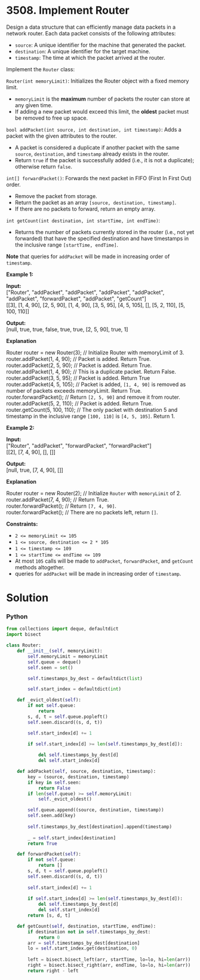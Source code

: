 # 3508. Implement Router

Design a data structure that can efficiently manage data packets in a network router. Each data packet consists of the following attributes:

-   `source`: A unique identifier for the machine that generated the packet.
-   `destination`: A unique identifier for the target machine.
-   `timestamp`: The time at which the packet arrived at the router.

Implement the  `Router`  class:

`Router(int memoryLimit)`: Initializes the Router object with a fixed memory limit.

-   `memoryLimit`  is the  **maximum**  number of packets the router can store at any given time.
-   If adding a new packet would exceed this limit, the  **oldest**  packet must be removed to free up space.

`bool addPacket(int source, int destination, int timestamp)`: Adds a packet with the given attributes to the router.

-   A packet is considered a duplicate if another packet with the same  `source`,  `destination`, and  `timestamp`  already exists in the router.
-   Return  `true`  if the packet is successfully added (i.e., it is not a duplicate); otherwise return  `false`.

`int[] forwardPacket()`: Forwards the next packet in FIFO (First In First Out) order.

-   Remove the packet from storage.
-   Return the packet as an array  `[source, destination, timestamp]`.
-   If there are no packets to forward, return an empty array.

`int getCount(int destination, int startTime, int endTime)`:

-   Returns the number of packets currently stored in the router (i.e., not yet forwarded) that have the specified destination and have timestamps in the inclusive range  `[startTime, endTime]`.

**Note**  that queries for  `addPacket`  will be made in increasing order of  `timestamp`.

**Example 1:**

**Input:**  
["Router", "addPacket", "addPacket", "addPacket", "addPacket", "addPacket", "forwardPacket", "addPacket", "getCount"]  
[[3], [1, 4, 90], [2, 5, 90], [1, 4, 90], [3, 5, 95], [4, 5, 105], [], [5, 2, 110], [5, 100, 110]]

**Output:**  
[null, true, true, false, true, true, [2, 5, 90], true, 1]

**Explanation**

Router router = new Router(3); // Initialize Router with memoryLimit of 3.  
router.addPacket(1, 4, 90); // Packet is added. Return True.  
router.addPacket(2, 5, 90); // Packet is added. Return True.  
router.addPacket(1, 4, 90); // This is a duplicate packet. Return False.  
router.addPacket(3, 5, 95); // Packet is added. Return True  
router.addPacket(4, 5, 105); // Packet is added,  `[1, 4, 90]`  is removed as number of packets exceeds memoryLimit. Return True.  
router.forwardPacket(); // Return  `[2, 5, 90]`  and remove it from router.  
router.addPacket(5, 2, 110); // Packet is added. Return True.  
router.getCount(5, 100, 110); // The only packet with destination 5 and timestamp in the inclusive range  `[100, 110]`  is  `[4, 5, 105]`. Return 1.

**Example 2:**

**Input:**  
["Router", "addPacket", "forwardPacket", "forwardPacket"]  
[[2], [7, 4, 90], [], []]

**Output:**  
[null, true, [7, 4, 90], []]

**Explanation**

Router router = new Router(2); // Initialize  `Router`  with  `memoryLimit`  of 2.  
router.addPacket(7, 4, 90); // Return True.  
router.forwardPacket(); // Return  `[7, 4, 90]`.  
router.forwardPacket(); // There are no packets left, return  `[]`.

**Constraints:**

-   `2 <= memoryLimit <= 105`
-   `1 <= source, destination <= 2 * 105`
-   `1 <= timestamp <= 109`
-   `1 <= startTime <= endTime <= 109`
-   At most  `105`  calls will be made to  `addPacket`,  `forwardPacket`, and  `getCount`  methods altogether.
-   queries for  `addPacket`  will be made in increasing order of  `timestamp`.

# Solution

### Python

```python
from collections import deque, defaultdict
import bisect

class Router:
    def __init__(self, memoryLimit):
        self.memoryLimit = memoryLimit
        self.queue = deque()  
        self.seen = set()     

        self.timestamps_by_dest = defaultdict(list)  

        self.start_index = defaultdict(int)        

    def _evict_oldest(self):
        if not self.queue:
            return
        s, d, t = self.queue.popleft()
        self.seen.discard((s, d, t))

        self.start_index[d] += 1

        if self.start_index[d] >= len(self.timestamps_by_dest[d]):
            
            del self.timestamps_by_dest[d]
            del self.start_index[d]

    def addPacket(self, source, destination, timestamp):
        key = (source, destination, timestamp)
        if key in self.seen:
            return False
        if len(self.queue) >= self.memoryLimit:
            self._evict_oldest()

        self.queue.append((source, destination, timestamp))
        self.seen.add(key)
       
        self.timestamps_by_dest[destination].append(timestamp)
       
        _ = self.start_index[destination]  
        return True

    def forwardPacket(self):
        if not self.queue:
            return []
        s, d, t = self.queue.popleft()
        self.seen.discard((s, d, t))
        
        self.start_index[d] += 1
        
        if self.start_index[d] >= len(self.timestamps_by_dest[d]):
            del self.timestamps_by_dest[d]
            del self.start_index[d]
        return [s, d, t]

    def getCount(self, destination, startTime, endTime):
        if destination not in self.timestamps_by_dest:
            return 0
        arr = self.timestamps_by_dest[destination]
        lo = self.start_index.get(destination, 0)
        
        left = bisect.bisect_left(arr, startTime, lo=lo, hi=len(arr))
        right = bisect.bisect_right(arr, endTime, lo=lo, hi=len(arr))
        return right - left
```